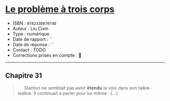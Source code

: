 # [Le problème à trois corps](https://www.goodreads.com/book/show/32079662-le-probl-me-trois-corps)
- ISBN : `9782330070748`
- Auteur :  Liu Cixin
- Type : numérique
- Date de rapport : ``
- Date de réponse : ``
- Contact : TODO
- Corrections prises en compte : 📝

---

## Chapitre 31

> &nbsp;&nbsp;&nbsp;&nbsp; Stanton ne semblait pas avoir **étendu** la voix dans son talkie-<br>
> walkie. Il continuait à parler pour lui-même :
> (…)
